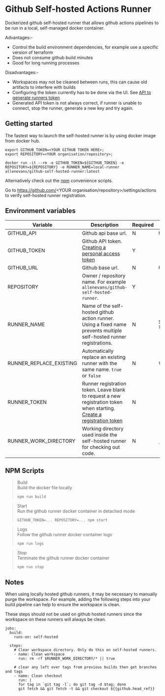 # Github Self-hosted Actions Runner

Dockerized github self-hosted runner that allows github actions pipelines to be run in a local, self-managed docker container.

Advantages:-
* Control the build environment dependencies, for example use a specific version of terraform
* Does not consume github build minutes
* Good for long running processes

Disadvantages:-
* Workspaces may not be cleaned between runs, this can cause old artifacts to interfere with builds
* Configuring the token currently has to be done via the UI. See [API to generate runners token](https://github.community/t5/GitHub-Actions/API-to-generate-runners-token/m-p/39911/highlight/true#M4012)
* Generated API token is not always correct, if runner is unable to connect, stop the runner, generate a new key and try again.

## Getting started

The fastest way to launch the self-hosted runner is by using docker image from docker hub.

```shell script
export GITHUB_TOKEN=<YOUR GITHUB TOKEN HERE>; 
export REPOSITORY=<YOUR organisation/repository>;

docker run -it --rm -e GITHUB_TOKEN=${GITHUB_TOKEN} -e REPOSITORY=${REPOSITORY} -e RUNNER_NAME=local-runner allenevans/github-self-hosted-runner:latest
```

Alternatively check out the [npm](#npm-scripts) convenience scripts. 

Go to https://github.com/<YOUR organisation/repository>/settings/actions to verify self-hosted runner registration.

## Environment variables
| Variable                | Description                                                                                                                                                                                                          | Required | Default                       |
|-------------------------|----------------------------------------------------------------------------------------------------------------------------------------------------------------------------------------------------------------------|----------|-------------------------------|
| GITHUB_API              | Github api base url.                                                                                                                                                                                                 | N        | `https://api.github.com`      |
| GITHUB_TOKEN            | Github API token.<br>[Creating a personal access token](https://help.github.com/en/github/authenticating-to-github/creating-a-personal-access-token-for-the-command-line)                                            | Y        |                               |
| GITHUB_URL              | Github base url.                                                                                                                                                                                                     | N        | `https://github.com`          |
| REPOSITORY              | Owner / repository name. For example `allenevans/github-self-hosted-runner`.                                                                                                                                         | Y        |                               |
| RUNNER_NAME             | Name of the self-hosted github action runner. Using a fixed name prevents multiple self-hosted runner registrations.                                                                                                 | N        | ${HOSTNAME} or `local-runner` |
| RUNNER_REPLACE_EXISTING | Automatically replace an existing runner with the same name. `true` or `false`                                                                                                                                       | N        | `true`                        |
| RUNNER_TOKEN            | Runner registration token. Leave blank to request a new registration token when starting.<br>[Create a registration token](https://developer.github.com/v3/actions/self_hosted_runners/#create-a-registration-token) | N        |                               |
| RUNNER_WORK_DIRECTORY   | Working directory used inside the self-hosted runner for checking out code.                                                                                                                                          | N        | `_work`                       |

## NPM Scripts
> Build\
> Build the docker file locally
> ```shell script
> npm run build
> ```

> Start\
> Run the github runner docker container in detached mode
> ```shell script
> GITHUB_TOKEN=... REPOSITORY=... npm start
> ```

> Logs\
> Follow the github runner docker container logs
> ```shell script
> npm run logs
> ```

> Stop\
> Terminate the github runner docker container
> ```shell script
> npm run stop
> ```


## Notes

When using locally hosted github runners, it may be necessary to manually purge the workspace. For example, adding
the following steps into your build pipeline can help to ensure the workspace is clean.

These steps should not be used on github hosted runners since the workspace on these runners will always be clean.

```
jobs:
  build:
    runs-on: self-hosted

  steps:
    # Clear workspace directory. Only do this on self-hosted runners.
    - name: Clean workspace
      run: rm -rf $RUNNER_WORK_DIRECTORY/* || true

    # clear any left over tags from previous builds then get branches and tags
    - name: Clean checkout
      run: |
      for tag in `git tag -l`; do git tag -d $tag; done
      git fetch && git fetch -t && git checkout ${{github.head_ref}}
```
